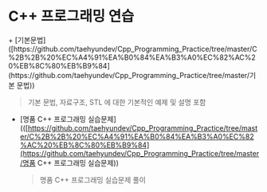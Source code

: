 
<h1>C++ 프로그래밍 연습</h1>
+ [기본문법]([https://github.com/taehyundev/Cpp_Programming_Practice/tree/master/C%2B%2B%20%EC%A4%91%EA%B0%84%EA%B3%A0%EC%82%AC%20%EB%8C%80%EB%B9%84](https://github.com/taehyundev/Cpp_Programming_Practice/tree/master/기본 문법))

  > 기본 문법, 자료구조, STL 에 대한 기본적인 예제 및 설명 포함

+ [명품 C++ 프로그래밍 실습문제](([https://github.com/taehyundev/Cpp_Programming_Practice/tree/master/C%2B%2B%20%EC%A4%91%EA%B0%84%EA%B3%A0%EC%82%AC%20%EB%8C%80%EB%B9%84](https://github.com/taehyundev/Cpp_Programming_Practice/tree/master/명품 C++ 프로그래밍 실습문제))

  > 명품 C++ 프로그래밍 실습문제 풀이